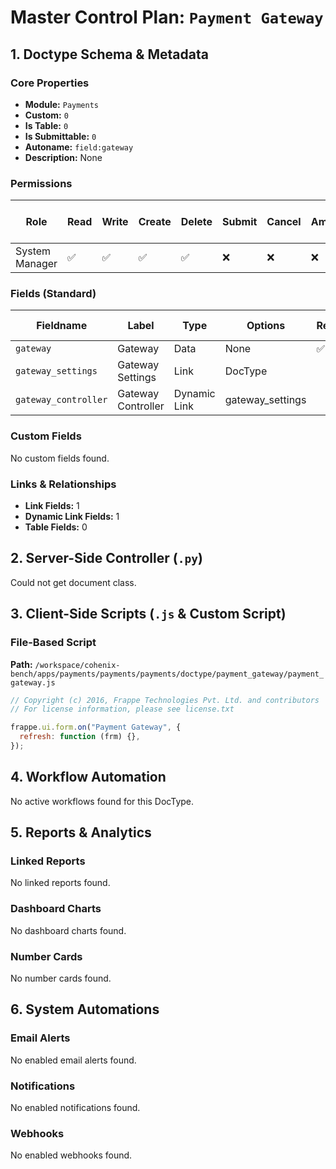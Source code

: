 # Master Control Plan: `Payment Gateway`

## 1. Doctype Schema & Metadata

### Core Properties
- **Module:** `Payments`
- **Custom:** `0`
- **Is Table:** `0`
- **Is Submittable:** `0`
- **Autoname:** `field:gateway`
- **Description:** None

### Permissions
| Role | Read | Write | Create | Delete | Submit | Cancel | Amend | Report | Import | Export | Print | Email | Share | Set User Perms |
|---|---|---|---|---|---|---|---|---|---|---|---|---|---|---|
| System Manager | ✅ | ✅ | ✅ | ✅ | ❌ | ❌ | ❌ | ❌ | ❌ | ❌ | ❌ | ❌ | ❌ | ❌ |


### Fields (Standard)
| Fieldname | Label | Type | Options | Required | Hidden | Read Only | Default | Description |
|---|---|---|---|---|---|---|---|---|
| `gateway` | Gateway | Data | None | ✅ |  |  | None | None |
| `gateway_settings` | Gateway Settings | Link | DocType |  |  |  | None | None |
| `gateway_controller` | Gateway Controller | Dynamic Link | gateway_settings |  |  |  | None | None |


### Custom Fields
No custom fields found.


### Links & Relationships
- **Link Fields:** 1
- **Dynamic Link Fields:** 1
- **Table Fields:** 0

## 2. Server-Side Controller (`.py`)
Could not get document class.


## 3. Client-Side Scripts (`.js` & Custom Script)
### File-Based Script
**Path:** `/workspace/cohenix-bench/apps/payments/payments/payments/doctype/payment_gateway/payment_gateway.js`
```javascript
// Copyright (c) 2016, Frappe Technologies Pvt. Ltd. and contributors
// For license information, please see license.txt

frappe.ui.form.on("Payment Gateway", {
  refresh: function (frm) {},
});

```




## 4. Workflow Automation
No active workflows found for this DocType.


## 5. Reports & Analytics
### Linked Reports
No linked reports found.


### Dashboard Charts
No dashboard charts found.


### Number Cards
No number cards found.


## 6. System Automations
### Email Alerts
No enabled email alerts found.


### Notifications
No enabled notifications found.


### Webhooks
No enabled webhooks found.
